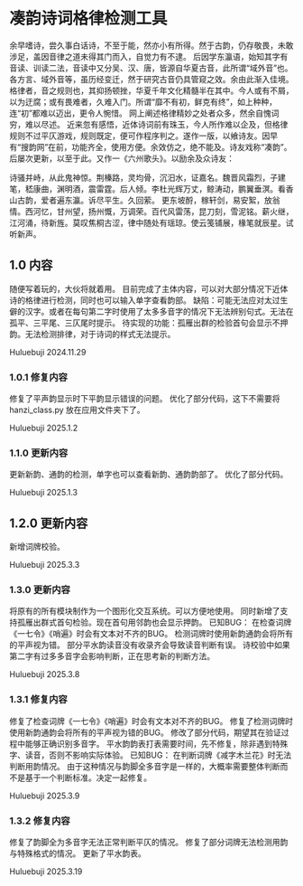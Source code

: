 # 凑韵诗词格律检测工具

余早嗜诗，尝久事白话诗，不至于能，然亦小有所得。然于古韵，仍存敬畏，未敢涉足，盖因音律之道未得其门而入，自觉力有不逮。
后因学东瀛语，始知其字有音读、训读二法，音读中又分吴、汉、唐，皆源自华夏古音，此所谓“域外音”也。各方言、域外音等，虽历经变迁，然于研究古音仍具管窥之效。余由此渐入佳境。
格律者，音之规则也，其抑扬顿挫，华夏千年文化精髓半在其中。今人或有不屑，以为迂腐；或有畏难者，久难入门。所谓“靡不有初，鲜克有终”，如上种种，连“初”都难以迈出，更令人惋惜。 网上阐述格律精妙之处者众多，然余自愧词穷，难以尽述。
近来忽有感悟，近体诗词前有珠玉，今人所作难以企及，但格律规则不过平仄游戏，规则既定，便可作程序判之。遂作一版，以飨诗友。因早有“搜韵网”在前，功能齐全，使用方便。余效仿之，绝不能及。诗友戏称“凑韵”。后屡次更新，以至于此。又作一《六州歌头》。以励余及众诗友：

诗骚并峙，从此鬼神惊。荆榛路，灵均骨，沉汨水，证嘉名。魏晋风霜烈，子建笔，嵇康曲，渊明酒，震雷霆。后人倾。李杜光辉万丈，鲸涛动，鹏翼垂溟。看香山古韵，爱者遍东瀛。诉尽平生。久回萦。
更东坡酹，稼轩剑，易安絮，放翁情。西河忆，甘州望，扬州慨，万调荣。百代风雷荡，昆刀刻，雪泥铭。薪火继，江河涌，待新旌。莫叹焦桐古涩，律中随处有瑶琼。使云笺铺展，椽笔就辰星。试听新声。
## 1.0 内容
随便写着玩的，大伙将就着用。
目前完成了主体内容，可以对大部分情况下近体诗的格律进行检测，同时也可以输入单字查看韵部。
缺陷：可能无法应对太过生僻的汉字。或者在每句第二字时使用了太多多音字的情况下无法辨别句式。无法在孤平、三平尾、三仄尾时提示。
待实现的功能：孤雁出群的检验首句会显示不押韵。无法检测排律，对于诗词的样式无法提示。

Huluebuji 2024.11.29

### 1.0.1 修复内容
修复了平声韵显示时下平韵显示错误的问题。
优化了部分代码，这下不需要将 hanzi_class.py 放在应用文件夹下了。

Huluebuji 2025.1.2

### 1.1.0 更新内容
更新新韵、通韵的检测，单字也可以查看新韵、通韵韵部了。
优化了部分代码。

Huluebuji 2025.1.3

## 1.2.0 更新内容
新增词牌校验。

Huluebuji 2025.3.3

### 1.3.0 更新内容
将原有的所有模块制作为一个图形化交互系统。可以方便地使用。
同时新增了支持孤雁出群式首句检验。现在首句用邻韵也会显示押韵。
已知BUG：
在检查词牌《一七令》《哨遍》时会有文本对不齐的BUG。
检测词牌时使用新韵通韵会将所有的平声视为错。
部分平水韵读音没有收录齐会导致读音判断有误。
诗校验中如果第二字有过多多音字会影响判断，正在思考新的判断方法。

Huluebuji 2025.3.8

### 1.3.1 修复内容
修复了检查词牌《一七令》《哨遍》时会有文本对不齐的BUG。
修复了检测词牌时使用新韵通韵会将所有的平声视为错的BUG。
修改了部分代码，期望其在验证过程中能够正确识别多音字。
平水韵韵表打表需要时间，先不修复，除非遇到特殊字、读音，否则不影响实际体验。
已知BUG：
在判断词牌《减字木兰花》时无法判断用韵情况。
由于这种情况与韵脚全多音字是一样的，大概率需要整体判断而不是基于一个判断标准。决定一起修复。

Huluebuji 2025.3.9

### 1.3.2 修复内容
修复了韵脚全为多音字无法正常判断平仄的情况。
修复了部分词牌无法检测用韵与特殊格式的情况。
更新了平水韵表。

Huluebuji 2025.3.19

